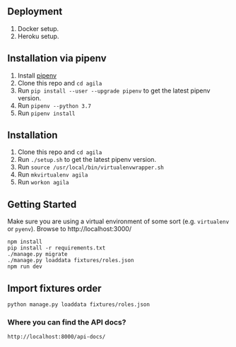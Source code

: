 ## Deployment
1. Docker setup.
2. Heroku setup.

## Installation via pipenv
1. Install [pipenv](https://pypi.org/project/pipenv/)
2. Clone this repo and `cd agila`
3. Run `pip install --user --upgrade pipenv` to get the latest pipenv version.
4. Run `pipenv --python 3.7`
5. Run `pipenv install`


## Installation
1. Clone this repo and `cd agila`
2. Run `./setup.sh` to get the latest pipenv version.
3. Run `source /usr/local/bin/virtualenvwrapper.sh`
4. Run `mkvirtualenv agila`
5. Run `workon agila`


## Getting Started
Make sure you are using a virtual environment of some sort (e.g. `virtualenv` or
`pyenv`).
Browse to http://localhost:3000/

```
npm install
pip install -r requirements.txt
./manage.py migrate
./manage.py loaddata fixtures/roles.json
npm run dev
```



## Import fixtures order

```
python manage.py loaddata fixtures/roles.json
```

### Where you can find the API docs?
    http://localhost:8000/api-docs/

    
